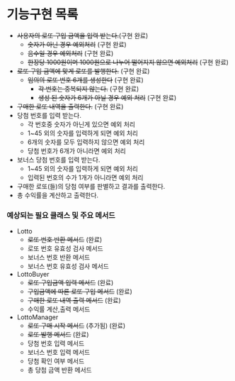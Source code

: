 # 기능구현 목록

* ~~사용자의 로또 구입 금액을 입력 받는다.~~(구현 완료)
    * ~~숫자가 아닌 경우 예외처리~~ (구현 완료)
    * ~~음수일 경우 예외처리~~ (구현 완료)
    * ~~한장당 1000원이며 1000원으로 나누어 떨어지지 않으면 예외처리~~ (구현 완료)
* ~~로또 구입 금액에 맞게 로또를 발행한다.~~ (구현 완료)
    * ~~임의의 로또 번호 6개를 생성한다~~ (구현 완료)
        * ~~각 번호는 중복되지 않는다.~~ (구현 완료)
        * ~~생성 된 숫자가 6개가 아닐 경우 예외 처리~~ (구현 완료)
* ~~구매한 로또 내역을 출력한다.~~ (구현 완료)
* 당첨 번호를 입력 받는다.
    * 각 번호중 숫자가 아닌게 있으면 예외 처리
    * 1~45 외의 숫자를 입력하게 되면 예외 처리
    * 6개의 숫자를 모두 입력하지 않으면 예외 처리
    * 당첨 번호가 6개가 아니라면 예외 처리
* 보너스 당첨 번호를 입력 받는다.
    * 1~45 외의 숫자를 입력하게 되면 예외 처리
    * 입력된 번호의 수가 1개가 아니라면 예외 처리
* 구매한 로또(들)의 당첨 여부를 판별하고 결과를 출력한다.
* 총 수익률을 계산하고 출력한다.

### 예상되는 필요 클래스 및 주요 메서드

* Lotto
    * ~~로또 번호 반환 메서드~~ (완료)
    * 로또 번호 유효성 검사 메서드
    * 보너스 번호 반환 메서드
    * 보너스 번호 유효성 검사 메서드
* LottoBuyer
    * ~~로또 구입금액 입력 메서드~~ (완료)
    * ~~구입금액에 따른 로또 구입 메서드~~ (완료)
    * ~~구매한 로또 내역 출력 메서드~~ (완료)
    * 수익률 계산,출력 메서드
* LottoManager
    * ~~로또 구매 시작 메서드~~ (추가됨) (완료)
    * ~~로또 발행 메서드~~ (완료)
    * 당첨 번호 입력 메서드
    * 보너스 번호 입력 메서드
    * 당첨 확인 여부 메서드
    * 총 당첨 금액 반환 메서드
        
